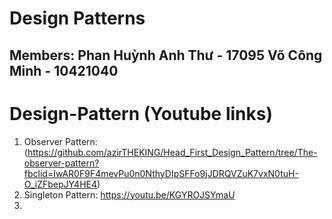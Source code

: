 # Design Patterns

## Members: Phan Huỳnh Anh Thư - 17095 Võ Công Minh - 10421040
# Design-Pattern (Youtube links)
1. Observer Pattern:(https://github.com/azirTHEKING/Head_First_Design_Pattern/tree/The-observer-pattern?fbclid=IwAR0F9F4mevPu0n0NthyDIpSFFo9jJDRQVZuK7vxN0tuH-O_iZFbepJY4HE4)
2. Singleton Pattern: https://youtu.be/KGYROJSYmaU
3. 
